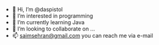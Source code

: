 - 👋 Hi, I’m @daspistol
- 👀 I’m interested in programming
- 🌱 I’m currently learning Java
- 💞️ I’m looking to collaborate on ...
- 📫 saimsehran@gmail.com you can reach me via e-mail

<!---
daspistol/daspistol is a ✨ special ✨ repository because its `README.md` (this file) appears on your GitHub profile.
You can click the Preview link to take a look at your changes.
--->
